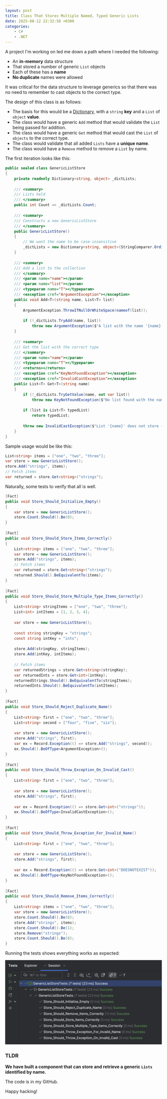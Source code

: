 ```yaml
---
layout: post
title: Class That Stores Multiple Named, Typed Generic Lists
date: 2025-08-12 22:32:58 +0300
categories:
    - C#
    - .NET
---
```


A project I'm working on led me down a path where I needed the following:

- An **in-memory** data structure
- That stored a number of generic `List` objects
- Each of these has a **name**
- **No duplicate** names were allowed

It was critical for the data structure to leverage generics so that there was no need to remember to cast objects to the correct type.

The design of this class is as follows:

- The basis for this would be a [Dictionary](https://learn.microsoft.com/en-us/dotnet/api/system.collections.generic.dictionary-2?view=net-9.0), with a `string` **key** and a `List` of `object` **value**.
- The class would have a generic `Add` method that would validate the `List` being passed for addition.
- The class would have a generic `Get` method that would cast the `List` of `objects` to the correct type.
- The class would validate that all added `Lists` have a **unique name**.
- The class would have a `Remove` method to remove a `List` by name.

The first iteration looks like this:

```c#
public sealed class GenericListStore
{
    private readonly Dictionary<string, object> _dictLists;

    /// <summary>
    /// Lists held
    /// </summary>
    public int Count => _dictLists.Count;

    /// <summary>
    /// Constructs a new GenericListStore
    /// </summary>
    public GenericListStore()
    {
        // We want the name to be case-insensitive
        _dictLists = new Dictionary<string, object>(StringComparer.OrdinalIgnoreCase);
    }

    /// <summary>
    /// Add a list to the collection
    /// </summary>
    /// <param name="name"></param>
    /// <param name="list"></param>
    /// <typeparam name="T"></typeparam>
    /// <exception cref="ArgumentException"></exception>
    public void Add<T>(string name, List<T> list)
    {
        ArgumentException.ThrowIfNullOrWhiteSpace(nameof(list));

        if (!_dictLists.TryAdd(name, list))
            throw new ArgumentException($"A list with the name '{name}' already exists.", nameof(name));
    }

    /// <summary>
    /// Get the list with the correct type
    /// </summary>
    /// <param name="name"></param>
    /// <typeparam name="T"></typeparam>
    /// <returns></returns>
    /// <exception cref="KeyNotFoundException"></exception>
    /// <exception cref="InvalidCastException"></exception>
    public List<T> Get<T>(string name)
    {
        if (!_dictLists.TryGetValue(name, out var list))
            throw new KeyNotFoundException($"No list found with the name '{name}'.");

        if (list is List<T> typedList)
            return typedList;

        throw new InvalidCastException($"List '{name}' does not store {typeof(T).Name} items");
    }
}
```

Sample usage would be like this:

```c#
List<string> items = ["one", "two", "three"];
var store = new GenericListStore();
store.Add("strings", items);
// Fetch items
var returned = store.Get<string>("strings");
```

Naturally, some tests to verify that all is well.

```c#
[Fact]
public void Store_Should_Initialize_Empty()
{
    var store = new GenericListStore();
    store.Count.Should().Be(0);
}

[Fact]
public void Store_Should_Store_Items_Correctly()
{
    List<string> items = ["one", "two", "three"];
    var store = new GenericListStore();
    store.Add("strings", items);
    // Fetch items
    var returned = store.Get<string>("strings");
    returned.Should().BeEquivalentTo(items);
}

[Fact]
public void Store_Should_Store_Multiple_Type_Items_Correctly()
{
    List<string> stringItems = ["one", "two", "three"];
    List<int> intItems = [1, 2, 3, 4];

    var store = new GenericListStore();

    const string stringKey = "strings";
    const string intKey = "ints";

    store.Add(stringKey, stringItems);
    store.Add(intKey, intItems);

    // Fetch items
    var returnedStrings = store.Get<string>(stringKey);
    var returnedInts = store.Get<int>(intKey);
    returnedStrings.Should().BeEquivalentTo(stringItems);
    returnedInts.Should().BeEquivalentTo(intItems);
}

[Fact]
public void Store_Should_Reject_Duplicate_Name()
{
    List<string> first = ["one", "two", "three"];
    List<string> second = ["four", "five", "six"];

    var store = new GenericListStore();
    store.Add("strings", first);
    var ex = Record.Exception(() => store.Add("strings", second));
    ex.Should().BeOfType<ArgumentException>();
}

[Fact]
public void Store_Should_Throw_Exception_On_Invalid_Cast()
{
    List<string> first = ["one", "two", "three"];

    var store = new GenericListStore();
    store.Add("strings", first);

    var ex = Record.Exception(() => store.Get<int>("strings"));
    ex.Should().BeOfType<InvalidCastException>();
}

[Fact]
public void Store_Should_Throw_Exception_For_Invalid_Name()
{
    List<string> first = ["one", "two", "three"];

    var store = new GenericListStore();
    store.Add("strings", first);

    var ex = Record.Exception(() => store.Get<int>("DOESNOTEXIST"));
    ex.Should().BeOfType<KeyNotFoundException>();
}

[Fact]
public void Store_Should_Remove_Items_Correctly()
{
    List<string> items = ["one", "two", "three"];
    var store = new GenericListStore();
    store.Count.Should().Be(0);
    store.Add("strings", items);
    store.Count.Should().Be(1);
    store.Remove("strings");
    store.Count.Should().Be(0);
}
```

Running the tests shows everything works as expected:

![StoreTests](../images/2025/08/StoreTests.png)

### TLDR

**We have built a component that can store and retrieve a generic `Lists` identified by name.**

The code is in my GitHub.

Happy hacking!
